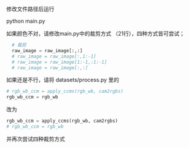修改文件路径后运行

python main.py


如果颜色不对，请修改main.py中的裁剪方式 （21行），四种方式皆可尝试；
```python
  # 裁剪
  raw_image = raw_image[:,:]
  # raw_image = raw_image[:,1:-1]
  # raw_image = raw_image[1:-1,:1:-1]
  # raw_image = raw_image[:,:]
```

如果还是不行，请将 datasets/process.py 里的
```python 
# rgb_wb_ccm = apply_ccms(rgb_wb, cam2rgbs)
rgb_wb_ccm = rgb_wb
```

改为
```python 
rgb_wb_ccm = apply_ccms(rgb_wb, cam2rgbs)
# rgb_wb_ccm = rgb_wb
```
并再次尝试四种裁剪方式